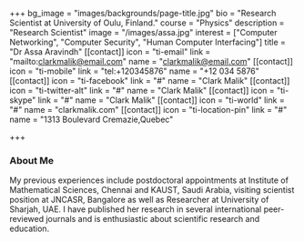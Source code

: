 +++
bg_image = "images/backgrounds/page-title.jpg"
bio = "Research Scientist at University of Oulu, Finland."
course = "Physics"
description = "Research Scientist"
image = "/images/assa.jpg"
interest = ["Computer Networking", "Computer Security", "Human Computer Interfacing"]
title = "Dr Assa Aravindh"
[[contact]]
icon = "ti-email"
link = "mailto:clarkmalik@email.com"
name = "clarkmalik@email.com"
[[contact]]
icon = "ti-mobile"
link = "tel:+120345876"
name = "+12 034 5876"
[[contact]]
icon = "ti-facebook"
link = "#"
name = "Clark Malik"
[[contact]]
icon = "ti-twitter-alt"
link = "#"
name = "Clark Malik"
[[contact]]
icon = "ti-skype"
link = "#"
name = "Clark Malik"
[[contact]]
icon = "ti-world"
link = "#"
name = "clarkmalik.com"
[[contact]]
icon = "ti-location-pin"
link = "#"
name = "1313 Boulevard Cremazie,Quebec"

+++
### About Me

My previous experiences include postdoctoral appointments at Institute of Mathematical Sciences, Chennai and KAUST, Saudi Arabia, visiting scientist position at JNCASR, Bangalore as well as Researcher at University of Sharjah, UAE. I have published her research in several international peer-reviewed journals and is enthusiastic about scientific research and education.